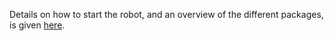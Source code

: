 Details on how to start the robot, and an overview of the different packages, is given [here](https://gitlab.developers.cam.ac.uk/curobotics/rescue-major/rescue-major-main/-/wikis/MK.III/Software-interface-and-ROS).
